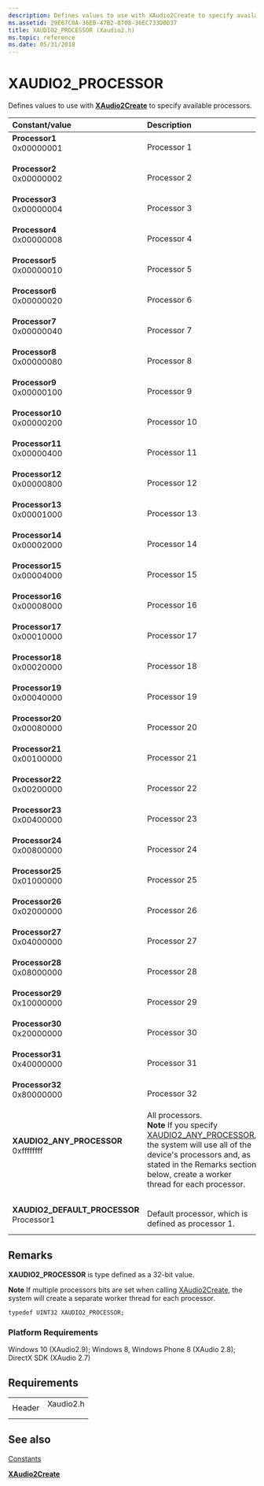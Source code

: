 ```yaml
---
description: Defines values to use with XAudio2Create to specify available processors.
ms.assetid: 29E67C0A-36EB-47B2-8708-36EC733D0D37
title: XAUDIO2_PROCESSOR (Xaudio2.h)
ms.topic: reference
ms.date: 05/31/2018
---
```


# XAUDIO2\_PROCESSOR

Defines values to use with [**XAudio2Create**](/windows/desktop/api/xaudio2/nf-xaudio2-xaudio2create) to specify available processors.



| Constant/value                                                                                                                                                                                                                                                     | Description                                                    |
|:-------------------------------------------------------------------------------------------------------------------------------------------------------------------------------------------------------------------------------------------------------------------|:---------------------------------------------------------------|
| <span id="Processor1"></span><span id="processor1"></span><span id="PROCESSOR1"></span><dl> <dt>**Processor1**</dt> <dt>0x00000001</dt> </dl>                   | Processor 1<br/>                                         |
| <span id="Processor2"></span><span id="processor2"></span><span id="PROCESSOR2"></span><dl> <dt>**Processor2**</dt> <dt>0x00000002</dt> </dl>                   | Processor 2<br/>                                         |
| <span id="Processor3"></span><span id="processor3"></span><span id="PROCESSOR3"></span><dl> <dt>**Processor3**</dt> <dt>0x00000004</dt> </dl>                   | Processor 3<br/>                                         |
| <span id="Processor4"></span><span id="processor4"></span><span id="PROCESSOR4"></span><dl> <dt>**Processor4**</dt> <dt>0x00000008</dt> </dl>                   | Processor 4<br/>                                         |
| <span id="Processor5"></span><span id="processor5"></span><span id="PROCESSOR5"></span><dl> <dt>**Processor5**</dt> <dt>0x00000010</dt> </dl>                   | Processor 5<br/>                                         |
| <span id="Processor6"></span><span id="processor6"></span><span id="PROCESSOR6"></span><dl> <dt>**Processor6**</dt> <dt>0x00000020</dt> </dl>                   | Processor 6<br/>                                         |
| <span id="Processor7"></span><span id="processor7"></span><span id="PROCESSOR7"></span><dl> <dt>**Processor7**</dt> <dt>0x00000040</dt> </dl>                   | Processor 7<br/>                                         |
| <span id="Processor8"></span><span id="processor8"></span><span id="PROCESSOR8"></span><dl> <dt>**Processor8**</dt> <dt>0x00000080</dt> </dl>                   | Processor 8<br/>                                         |
| <span id="Processor9"></span><span id="processor9"></span><span id="PROCESSOR9"></span><dl> <dt>**Processor9**</dt> <dt>0x00000100</dt> </dl>                   | Processor 9<br/>                                         |
| <span id="Processor10"></span><span id="processor10"></span><span id="PROCESSOR10"></span><dl> <dt>**Processor10**</dt> <dt>0x00000200</dt> </dl>               | Processor 10<br/>                                        |
| <span id="Processor11"></span><span id="processor11"></span><span id="PROCESSOR11"></span><dl> <dt>**Processor11**</dt> <dt>0x00000400</dt> </dl>               | Processor 11<br/>                                        |
| <span id="Processor12"></span><span id="processor12"></span><span id="PROCESSOR12"></span><dl> <dt>**Processor12**</dt> <dt>0x00000800</dt> </dl>               | Processor 12<br/>                                        |
| <span id="Processor13"></span><span id="processor13"></span><span id="PROCESSOR13"></span><dl> <dt>**Processor13**</dt> <dt>0x00001000</dt> </dl>               | Processor 13<br/>                                        |
| <span id="Processor14"></span><span id="processor14"></span><span id="PROCESSOR14"></span><dl> <dt>**Processor14**</dt> <dt>0x00002000</dt> </dl>               | Processor 14<br/>                                        |
| <span id="Processor15"></span><span id="processor15"></span><span id="PROCESSOR15"></span><dl> <dt>**Processor15**</dt> <dt>0x00004000</dt> </dl>               | Processor 15<br/>                                        |
| <span id="Processor16"></span><span id="processor16"></span><span id="PROCESSOR16"></span><dl> <dt>**Processor16**</dt> <dt>0x00008000</dt> </dl>               | Processor 16<br/>                                        |
| <span id="Processor17"></span><span id="processor17"></span><span id="PROCESSOR17"></span><dl> <dt>**Processor17**</dt> <dt>0x00010000</dt> </dl>               | Processor 17<br/>                                        |
| <span id="Processor18"></span><span id="processor18"></span><span id="PROCESSOR18"></span><dl> <dt>**Processor18**</dt> <dt>0x00020000</dt> </dl>               | Processor 18<br/>                                        |
| <span id="Processor19"></span><span id="processor19"></span><span id="PROCESSOR19"></span><dl> <dt>**Processor19**</dt> <dt>0x00040000</dt> </dl>               | Processor 19<br/>                                        |
| <span id="Processor20"></span><span id="processor20"></span><span id="PROCESSOR20"></span><dl> <dt>**Processor20**</dt> <dt>0x00080000</dt> </dl>               | Processor 20<br/>                                        |
| <span id="Processor21"></span><span id="processor21"></span><span id="PROCESSOR21"></span><dl> <dt>**Processor21**</dt> <dt>0x00100000</dt> </dl>               | Processor 21<br/>                                        |
| <span id="Processor22"></span><span id="processor22"></span><span id="PROCESSOR22"></span><dl> <dt>**Processor22**</dt> <dt>0x00200000</dt> </dl>               | Processor 22<br/>                                        |
| <span id="Processor23"></span><span id="processor23"></span><span id="PROCESSOR23"></span><dl> <dt>**Processor23**</dt> <dt>0x00400000</dt> </dl>               | Processor 23<br/>                                        |
| <span id="Processor24"></span><span id="processor24"></span><span id="PROCESSOR24"></span><dl> <dt>**Processor24**</dt> <dt>0x00800000</dt> </dl>               | Processor 24<br/>                                        |
| <span id="Processor25"></span><span id="processor25"></span><span id="PROCESSOR25"></span><dl> <dt>**Processor25**</dt> <dt>0x01000000</dt> </dl>               | Processor 25<br/>                                        |
| <span id="Processor26"></span><span id="processor26"></span><span id="PROCESSOR26"></span><dl> <dt>**Processor26**</dt> <dt>0x02000000</dt> </dl>               | Processor 26<br/>                                        |
| <span id="Processor27"></span><span id="processor27"></span><span id="PROCESSOR27"></span><dl> <dt>**Processor27**</dt> <dt>0x04000000</dt> </dl>               | Processor 27<br/>                                        |
| <span id="Processor28"></span><span id="processor28"></span><span id="PROCESSOR28"></span><dl> <dt>**Processor28**</dt> <dt>0x08000000</dt> </dl>               | Processor 28<br/>                                        |
| <span id="Processor29"></span><span id="processor29"></span><span id="PROCESSOR29"></span><dl> <dt>**Processor29**</dt> <dt>0x10000000</dt> </dl>               | Processor 29<br/>                                        |
| <span id="Processor30"></span><span id="processor30"></span><span id="PROCESSOR30"></span><dl> <dt>**Processor30**</dt> <dt>0x20000000</dt> </dl>               | Processor 30<br/>                                        |
| <span id="Processor31"></span><span id="processor31"></span><span id="PROCESSOR31"></span><dl> <dt>**Processor31**</dt> <dt>0x40000000</dt> </dl>               | Processor 31<br/>                                        |
| <span id="Processor32"></span><span id="processor32"></span><span id="PROCESSOR32"></span><dl> <dt>**Processor32**</dt> <dt>0x80000000</dt> </dl>               | Processor 32<br/>                                        |
| <span id="XAUDIO2_ANY_PROCESSOR"></span><span id="xaudio2_any_processor"></span><dl> <dt>**XAUDIO2\_ANY\_PROCESSOR**</dt> <dt>0xffffffff</dt> </dl>             | All processors. <div class="alert"><b>Note</b> If you specify <a href="/windows/desktop/xaudio2/uint32-xaudio2-processor">XAUDIO2_ANY_PROCESSOR</a>, the system will use all of the device's processors and, as stated in the Remarks section below, create a worker thread for each processor.
<br/>                                       |
| <span id="XAUDIO2_DEFAULT_PROCESSOR"></span><span id="xaudio2_default_processor"></span><dl> <dt>**XAUDIO2\_DEFAULT\_PROCESSOR**</dt> <dt>Processor1</dt> </dl> | Default processor, which is defined as processor 1.<br/> |



## Remarks

**XAUDIO2\_PROCESSOR** is type defined as a 32-bit value.

<div class="alert"><b>Note</b>  If multiple processors bits are set when calling <a href="/windows/desktop/api/xaudio2/nf-xaudio2-xaudio2create">XAudio2Create</a>, the system will create a separate worker thread for each processor.</div>



```
typedef UINT32 XAUDIO2_PROCESSOR;
```



### Platform Requirements

Windows 10 (XAudio2.9); Windows 8, Windows Phone 8 (XAudio 2.8); DirectX SDK (XAudio 2.7)

## Requirements



|                   |                                                                                      |
|-------------------|--------------------------------------------------------------------------------------|
| Header<br/> | <dl> <dt>Xaudio2.h</dt> </dl> |



## See also

<dl> <dt>

[Constants](constants.md)
</dt> <dt>

[**XAudio2Create**](/windows/desktop/api/xaudio2/nf-xaudio2-xaudio2create)
</dt> </dl>

 

 
